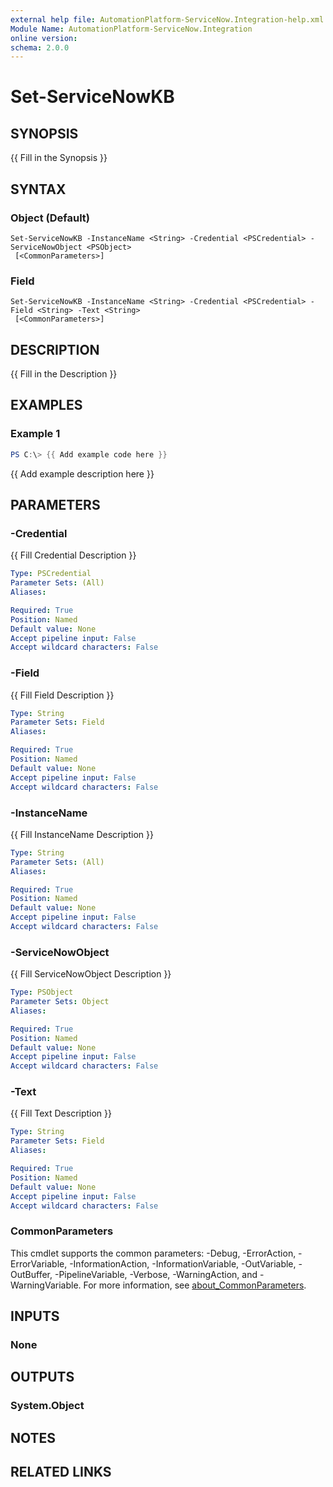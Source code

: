 ```yaml
---
external help file: AutomationPlatform-ServiceNow.Integration-help.xml
Module Name: AutomationPlatform-ServiceNow.Integration
online version:
schema: 2.0.0
---
```


# Set-ServiceNowKB

## SYNOPSIS
{{ Fill in the Synopsis }}

## SYNTAX

### Object (Default)
```
Set-ServiceNowKB -InstanceName <String> -Credential <PSCredential> -ServiceNowObject <PSObject>
 [<CommonParameters>]
```

### Field
```
Set-ServiceNowKB -InstanceName <String> -Credential <PSCredential> -Field <String> -Text <String>
 [<CommonParameters>]
```

## DESCRIPTION
{{ Fill in the Description }}

## EXAMPLES

### Example 1
```powershell
PS C:\> {{ Add example code here }}
```

{{ Add example description here }}

## PARAMETERS

### -Credential
{{ Fill Credential Description }}

```yaml
Type: PSCredential
Parameter Sets: (All)
Aliases:

Required: True
Position: Named
Default value: None
Accept pipeline input: False
Accept wildcard characters: False
```

### -Field
{{ Fill Field Description }}

```yaml
Type: String
Parameter Sets: Field
Aliases:

Required: True
Position: Named
Default value: None
Accept pipeline input: False
Accept wildcard characters: False
```

### -InstanceName
{{ Fill InstanceName Description }}

```yaml
Type: String
Parameter Sets: (All)
Aliases:

Required: True
Position: Named
Default value: None
Accept pipeline input: False
Accept wildcard characters: False
```

### -ServiceNowObject
{{ Fill ServiceNowObject Description }}

```yaml
Type: PSObject
Parameter Sets: Object
Aliases:

Required: True
Position: Named
Default value: None
Accept pipeline input: False
Accept wildcard characters: False
```

### -Text
{{ Fill Text Description }}

```yaml
Type: String
Parameter Sets: Field
Aliases:

Required: True
Position: Named
Default value: None
Accept pipeline input: False
Accept wildcard characters: False
```

### CommonParameters
This cmdlet supports the common parameters: -Debug, -ErrorAction, -ErrorVariable, -InformationAction, -InformationVariable, -OutVariable, -OutBuffer, -PipelineVariable, -Verbose, -WarningAction, and -WarningVariable. For more information, see [about_CommonParameters](http://go.microsoft.com/fwlink/?LinkID=113216).

## INPUTS

### None

## OUTPUTS

### System.Object
## NOTES

## RELATED LINKS
